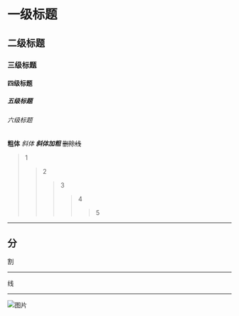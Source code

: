 # 一级标题
## 二级标题
### 三级标题
#### 四级标题
##### 五级标题
###### 六级标题

**粗体**
*斜体*
***斜体加粗***
~~删除线~~

>1
>>2
>>>3
>>>>4
>>>>>5

---
分
----
割
***
线
****

![图片]()
